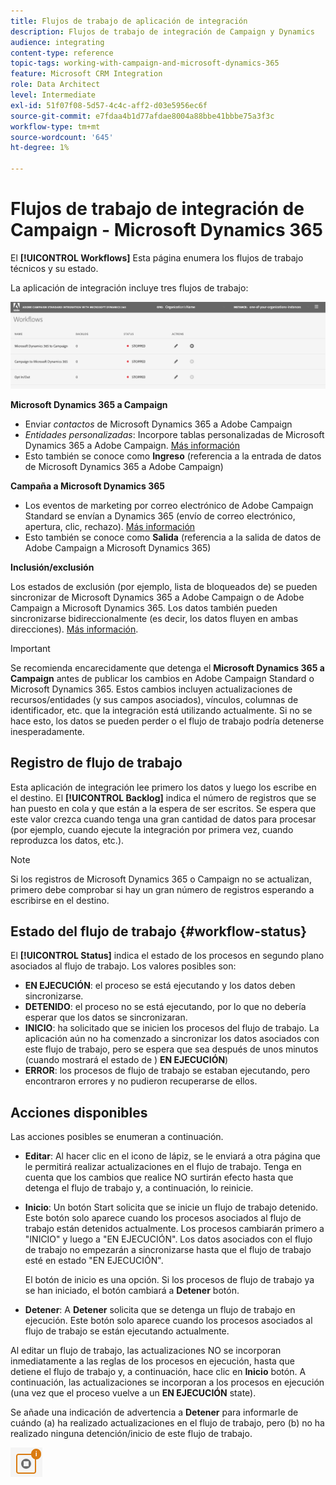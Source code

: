 ```yaml
---
title: Flujos de trabajo de aplicación de integración
description: Flujos de trabajo de integración de Campaign y Dynamics
audience: integrating
content-type: reference
topic-tags: working-with-campaign-and-microsoft-dynamics-365
feature: Microsoft CRM Integration
role: Data Architect
level: Intermediate
exl-id: 51f07f08-5d57-4c4c-aff2-d03e5956ec6f
source-git-commit: e7fdaa4b1d77afdae8004a88bbe41bbbe75a3f3c
workflow-type: tm+mt
source-wordcount: '645'
ht-degree: 1%

---
```


# Flujos de trabajo de integración de Campaign - Microsoft Dynamics 365

El **[!UICONTROL Workflows]** Esta página enumera los flujos de trabajo técnicos y su estado.

La aplicación de integración incluye tres flujos de trabajo:

![](assets/do-not-localize/d365-to-acs-ui-page-workflows.png)

**Microsoft Dynamics 365 a Campaign**
* Enviar *contactos* de Microsoft Dynamics 365 a Adobe Campaign
* *Entidades personalizadas*: Incorpore tablas personalizadas de Microsoft Dynamics 365 a Adobe Campaign. [Más información](../../integrating/using/d365-acs-using-the-integration.md#data-flows)
* Esto también se conoce como **Ingreso** (referencia a la entrada de datos de Microsoft Dynamics 365 a Adobe Campaign)

**Campaña a Microsoft Dynamics 365**
* Los eventos de marketing por correo electrónico de Adobe Campaign Standard se envían a Dynamics 365 (envío de correo electrónico, apertura, clic, rechazo). [Más información](../../integrating/using/d365-acs-using-the-integration.md#email-marketing-event-flow)
* Esto también se conoce como **Salida** (referencia a la salida de datos de Adobe Campaign a Microsoft Dynamics 365)

**Inclusión/exclusión**

Los estados de exclusión (por ejemplo, lista de bloqueados de) se pueden sincronizar de Microsoft Dynamics 365 a Adobe Campaign o de Adobe Campaign a Microsoft Dynamics 365. Los datos también pueden sincronizarse bidireccionalmente (es decir, los datos fluyen en ambas direcciones). [Más información](../../integrating/using/d365-acs-self-service-app-data-sync.md#opt-in-out-wf).

>[!IMPORTANT]
>
>Se recomienda encarecidamente que detenga el **Microsoft Dynamics 365 a Campaign** antes de publicar los cambios en Adobe Campaign Standard o Microsoft Dynamics 365. Estos cambios incluyen actualizaciones de recursos/entidades (y sus campos asociados), vínculos, columnas de identificador, etc. que la integración está utilizando actualmente. Si no se hace esto, los datos se pueden perder o el flujo de trabajo podría detenerse inesperadamente.

## Registro de flujo de trabajo

Esta aplicación de integración lee primero los datos y luego los escribe en el destino. El **[!UICONTROL Backlog]** indica el número de registros que se han puesto en cola y que están a la espera de ser escritos. Se espera que este valor crezca cuando tenga una gran cantidad de datos para procesar (por ejemplo, cuando ejecute la integración por primera vez, cuando reproduzca los datos, etc.).

>[!NOTE]
>Si los registros de Microsoft Dynamics 365 o Campaign no se actualizan, primero debe comprobar si hay un gran número de registros esperando a escribirse en el destino.
>

## Estado del flujo de trabajo {#workflow-status}

El **[!UICONTROL Status]** indica el estado de los procesos en segundo plano asociados al flujo de trabajo. Los valores posibles son:

* **EN EJECUCIÓN**: el proceso se está ejecutando y los datos deben sincronizarse.
* **DETENIDO**: el proceso no se está ejecutando, por lo que no debería esperar que los datos se sincronizaran.
* **INICIO**: ha solicitado que se inicien los procesos del flujo de trabajo. La aplicación aún no ha comenzado a sincronizar los datos asociados con este flujo de trabajo, pero se espera que sea después de unos minutos (cuando mostrará el estado de ) **EN EJECUCIÓN**)
* **ERROR**: los procesos de flujo de trabajo se estaban ejecutando, pero encontraron errores y no pudieron recuperarse de ellos.

## Acciones disponibles

Las acciones posibles se enumeran a continuación.

* **Editar**: Al hacer clic en el icono de lápiz, se le enviará a otra página que le permitirá realizar actualizaciones en el flujo de trabajo. Tenga en cuenta que los cambios que realice NO surtirán efecto hasta que detenga el flujo de trabajo y, a continuación, lo reinicie.

* **Inicio**: Un botón Start solicita que se inicie un flujo de trabajo detenido. Este botón solo aparece cuando los procesos asociados al flujo de trabajo están detenidos actualmente. Los procesos cambiarán primero a &quot;INICIO&quot; y luego a &quot;EN EJECUCIÓN&quot;. Los datos asociados con el flujo de trabajo no empezarán a sincronizarse hasta que el flujo de trabajo esté en estado &quot;EN EJECUCIÓN&quot;.

  El botón de inicio es una opción. Si los procesos de flujo de trabajo ya se han iniciado, el botón cambiará a **Detener** botón.

* **Detener**: A **Detener** solicita que se detenga un flujo de trabajo en ejecución. Este botón solo aparece cuando los procesos asociados al flujo de trabajo se están ejecutando actualmente.

Al editar un flujo de trabajo, las actualizaciones NO se incorporan inmediatamente a las reglas de los procesos en ejecución, hasta que detiene el flujo de trabajo y, a continuación, hace clic en **Inicio** botón. A continuación, las actualizaciones se incorporan a los procesos en ejecución (una vez que el proceso vuelve a un **EN EJECUCIÓN** state).

Se añade una indicación de advertencia a **Detener** para informarle de cuándo (a) ha realizado actualizaciones en el flujo de trabajo, pero (b) no ha realizado ninguna detención/inicio de este flujo de trabajo.

![](assets/do-not-localize/d365-to-acs-icon-stop-with-changes.png)
